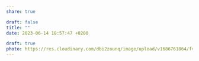 ```yaml
---
share: true

draft: false
title: ""
date: 2023-06-14 18:57:47 +0200

draft: true
photo: https://res.cloudinary.com/dbi2zounq/image/upload/v1686761864/fvy5b449atxomau7blhu.jpg
---
```


